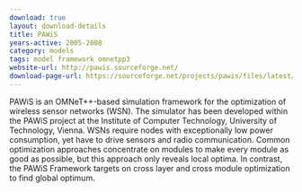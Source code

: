 ```yaml
---
download: true
layout: download-details
title: PAWiS
years-active: 2005-2008
category: models
tags: model framework omnetpp3
website-url: http://pawis.sourceforge.net/
download-page-url: https://sourceforge.net/projects/pawis/files/latest/download
---
```


PAWiS is an OMNeT++-based simulation framework for the optimization of wireless
sensor networks (WSN). The simulator has been developed within the PAWiS project
at the Institute of Computer Technology, University of Technology, Vienna. WSNs
require nodes with exceptionally low power consumption, yet have to drive
sensors and radio communication. Common optimization approaches concentrate on
modules to make every module as good as possible, but this approach only reveals
local optima. In contrast, the PAWiS Framework targets on cross layer and cross
module optimization to find global optimum.


